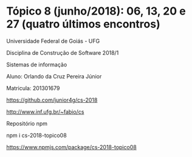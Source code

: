 # Tópico 8 (junho/2018): 06, 13, 20 e 27 (quatro últimos encontros)
Universidade Federal de Goiás - UFG

Disciplina de Construção de Software 2018/1

Sistemas de informação

Aluno: Orlando da Cruz Pereira Júnior

Matricula: 201301679

https://github.com/junior4g/cs-2018

http://www.inf.ufg.br/~fabio/cs

Repositório npm

npm i cs-2018-topico08

https://www.npmjs.com/package/cs-2018-topico08


